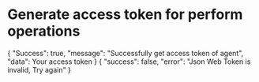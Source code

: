 # Generate access token for perform operations

<!--If an operation has several responses, you can add samples for each of them separately.-->

<api-endpoint openapi-path="./../openapi.yaml" endpoint="/user/createWithList" method="post">
    <response type="200">
        <sample lang="JSON">
        {
    "Success": true,
    "message": "Successfully get access token of agent",
    "data": Your access token
}
        </sample>
    </response>
<response type="400">
    <sample lang="JSON">
        {
    "success": false,
    "error": "Json Web Token is invalid, Try again"
}
    </sample>
</response>
</api-endpoint>
